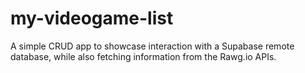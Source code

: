 # my-videogame-list

A simple CRUD app to showcase interaction with a Supabase remote database, while also fetching information from the Rawg.io APIs.
